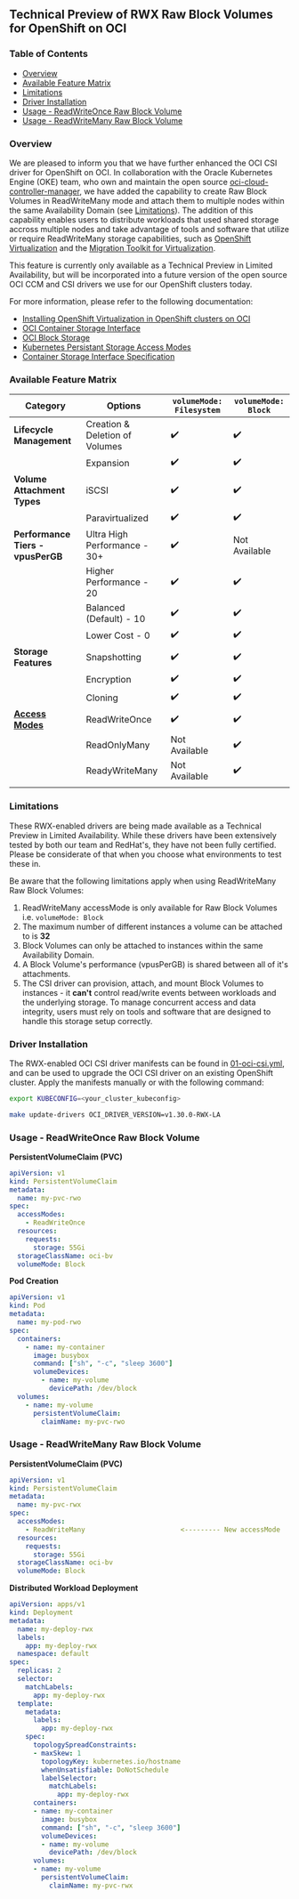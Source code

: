 ## Technical Preview of RWX Raw Block Volumes for OpenShift on OCI

### Table of Contents

- [Overview](#overview)
- [Available Feature Matrix](#available-feature-matrix)
- [Limitations](#limitations)
- [Driver Installation](#driver-installation)
- [Usage - ReadWriteOnce Raw Block Volume](#usage---readwriteonce-raw-block-volume)
- [Usage - ReadWriteMany Raw Block Volume](#usage---readwritemany-raw-block-volume)


### Overview

We are pleased to inform you that we have further enhanced the OCI CSI driver for OpenShift on OCI. In collaboration with the Oracle Kubernetes Engine (OKE) team, who own and maintain the open source [oci-cloud-controller-manager](https://github.com/oracle/oci-cloud-controller-manager), we have added the capability to create Raw Block Volumes in ReadWriteMany mode and attach them to multiple nodes within the same Availability Domain (see [Limitations](#limitations)). The addition of this capability enables users to distribute workloads that used shared storage accross multiple nodes and take advantage of tools and software that utilize or require ReadWriteMany storage capabilities, such as [OpenShift Virtualization](https://docs.redhat.com/en/documentation/openshift_container_platform/4.18/html/virtualization/index) and the [Migration Toolkit for Virtualization](https://docs.redhat.com/en/documentation/migration_toolkit_for_virtualization/2.7/html/installing_and_using_the_migration_toolkit_for_virtualization/index).

This feature is currently only available as a Technical Preview in Limited Availability, but will be incorporated into a future version of the open source OCI CCM and CSI drivers we use for our OpenShift clusters today.

For more information, please refer to the following documentation:
- [Installing OpenShift Virtualization in OpenShift clusters on OCI]()
- [OCI Container Storage Interface](https://github.com/oracle/oci-cloud-controller-manager/blob/master/container-storage-interface.md)
- [OCI Block Storage](https://docs.oracle.com/en-us/iaas/Content/Block/blockvolumes.htm)
- [Kubernetes Persistant Storage Access Modes](https://kubernetes.io/docs/concepts/storage/persistent-volumes/#access-modes)
- [Container Storage Interface Specification](https://github.com/container-storage-interface/spec/blob/master/spec.md)

### Available Feature Matrix

| **Category**                 | **Options**                    | **`volumeMode: Filesystem`** | **`volumeMode: Block`** |
|------------------------------|--------------------------------|----------------------|----------------------------|
| **Lifecycle Management**     | Creation & Deletion of Volumes | ✔️                   | ✔️                         |
|                              | Expansion                      | ✔️                   | ✔️                         |
| **Volume Attachment Types**  | iSCSI                          | ✔️                   | ✔️                         |
|                              | Paravirtualized                | ✔️                   | ✔️                         |
| **Performance Tiers - vpusPerGB**        | Ultra High Performance - 30+        | ✔️                   | Not Available             |
|                              | Higher Performance - 20             | ✔️                   | ✔️                         |
|                              | Balanced (Default)  - 10                     | ✔️                   | ✔️                         |
|                              | Lower Cost - 0                 | ✔️                   | ✔️                         |
| **Storage Features**         | Snapshotting                   | ✔️                   | ✔️                         |
|                              | Encryption                     | ✔️                   | ✔️                         |
|                              | Cloning                        | ✔️                   | ✔️                         |
| **[Access Modes](https://kubernetes.io/docs/concepts/storage/persistent-volumes/#access-modes)**          | ReadWriteOnce | ✔️ |✔️ |
| | ReadOnlyMany | Not Available | ✔️ |
| | ReadyWriteMany | Not Available | ✔️ |
| | | |


### Limitations

These RWX-enabled drivers are being made available as a Technical Preview in Limited Availability. While these drivers have been extensively tested by both our team and RedHat's, they have not been fully certified. Please be considerate of that when you choose what environments to test these in.

Be aware that the following limitations apply when using ReadWriteMany Raw Block Volumes:

1. ReadWriteMany accessMode is only available for Raw Block Volumes i.e. `volumeMode: Block`
2. The maximum number of different instances a volume can be attached to is **32**
3. Block Volumes can only be attached to instances within the same Availability Domain.
4. A Block Volume's performance (vpusPerGB) is shared between all of it's attachments.
5. The CSI driver can provision, attach, and mount Block Volumes to instances - it **can't** control read/write events between workloads and the underlying storage. To manage concurrent access and data integrity, users must rely on tools and software that are designed to handle this storage setup correctly.

### Driver Installation

The RWX-enabled OCI CSI driver manifests can be found in [01-oci-csi.yml](01-oci-csi.yml), and can be used to upgrade the OCI CSI driver on an existing OpenShift cluster. Apply the manifests manually or with the following command:

```bash
export KUBECONFIG=<your_cluster_kubeconfig>

make update-drivers OCI_DRIVER_VERSION=v1.30.0-RWX-LA
```

### Usage - ReadWriteOnce Raw Block Volume

**PersistentVolumeClaim (PVC)**
```yaml
apiVersion: v1
kind: PersistentVolumeClaim
metadata:
  name: my-pvc-rwo
spec:
  accessModes:
    - ReadWriteOnce
  resources:
    requests:
      storage: 55Gi
  storageClassName: oci-bv
  volumeMode: Block
  ```

**Pod Creation**
```yaml
apiVersion: v1
kind: Pod
metadata:
  name: my-pod-rwo
spec:
  containers:
    - name: my-container
      image: busybox
      command: ["sh", "-c", "sleep 3600"]
      volumeDevices:
        - name: my-volume
          devicePath: /dev/block
  volumes:
    - name: my-volume
      persistentVolumeClaim:
        claimName: my-pvc-rwo
  ```
### Usage - ReadWriteMany Raw Block Volume

**PersistentVolumeClaim (PVC)**
```yaml
apiVersion: v1
kind: PersistentVolumeClaim
metadata:
  name: my-pvc-rwx
spec:
  accessModes:
    - ReadWriteMany                        <--------- New accessMode
  resources:
    requests:
      storage: 55Gi
  storageClassName: oci-bv
  volumeMode: Block
  ```

**Distributed Workload Deployment**
```yaml
apiVersion: apps/v1
kind: Deployment
metadata:
  name: my-deploy-rwx
  labels:
    app: my-deploy-rwx
  namespace: default
spec:
  replicas: 2
  selector:
    matchLabels:
      app: my-deploy-rwx
  template:
    metadata:
      labels:
        app: my-deploy-rwx
    spec:
      topologySpreadConstraints:
      - maxSkew: 1
        topologyKey: kubernetes.io/hostname
        whenUnsatisfiable: DoNotSchedule
        labelSelector:
          matchLabels:
            app: my-deploy-rwx
      containers:
      - name: my-container
        image: busybox
        command: ["sh", "-c", "sleep 3600"]
        volumeDevices:
        - name: my-volume
          devicePath: /dev/block
      volumes:
      - name: my-volume
        persistentVolumeClaim:
          claimName: my-pvc-rwx
  ```
